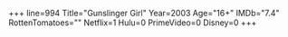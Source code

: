 +++
line=994
Title="Gunslinger Girl"
Year=2003
Age="16+"
IMDb="7.4"
RottenTomatoes=""
Netflix=1
Hulu=0
PrimeVideo=0
Disney=0
+++

